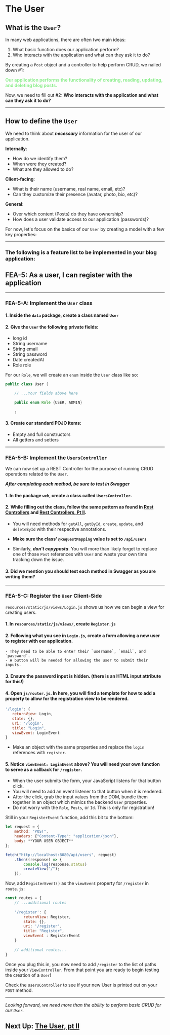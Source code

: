 # The User

## What is the `User`?

In many web applications, there are often two main ideas:

1. What basic function does our application perform?
2. Who interacts with the application and what can they ask it to do?

By creating a `Post` object and a controller to help perform CRUD, we nailed down #1:

<span style="color:lightgreen; font-weight:bold">
    Our application performs the functionality of 
    creating, reading, updating, and deleting blog posts.
</span>

Now, we need to fill out #2: **Who interacts with the application and what can they ask it to do?**

---

## How to define the `User`

We need to think about ***necessary*** information for the user of our application.

**Internally**:

- How do we identify them?
- When were they created?
- What are they allowed to do?

**Client-facing**:

- What is their name (username, real name, email, etc)?
- Can they customize their presence (avatar, photo, bio, etc)?

**General**:

- Over which content (Posts) do they have ownership?
- How does a user validate access to our application (passwords)?

For now, let's focus on the basics of our `User` by creating a model with a few key properties:

---

### The following is a feature list to be implemented in your blog application:

## FEA-5: As a user, I can register with the application

---

### FEA-5-A: Implement the `User` class

#### 1. Inside the `data` package, create a class named `User`


#### 2. Give the `User` the following private fields:

- long id
- String username
- String email
- String password
- Date createdAt
- Role role

For our `Role`, we will create an `enum` inside the `User` class like so:

```JAVA
public class User {

    // ...Your fields above here

    public enum Role {USER, ADMIN}

    ;
```

#### 3. Create our standard POJO items:

- Empty and full constructors
- All getters and setters

---

### FEA-5-B: Implement the `UsersController`

We can now set up a REST Controller for the purpose of running CRUD operations related to the `User`.

***After completing each method, be sure to test in Swagger***

#### 1. In the package `web`, create a class called `UsersController`.


#### 2. While filling out the class, follow the same pattern as found in [Rest Controllers](6-rest-controllers.md) and [Rest Controllers, Pt II](7-rest-controllers.md).
   
- You will need methods for `getAll`, `getById`, `create`, `update`, and `deleteById` with their respective annotations.


- **Make sure the class' `@RequestMapping` value is set to `/api/users`**
    

- Similarly, ***don't copypasta***. You will more than likely forget to replace one of those `Post` references
      with `User`
      and waste your own time tracking down the issue.


#### 3. Did we mention you should test each method in Swagger as you are writing them?

---

### FEA-5-C: Register the `User` Client-Side

`resources/static/js/views/Login.js`
shows us how we can begin a view for creating users.

#### 1. In `resources/static/js/views/`, create `Register.js`


#### 2. Following what you see in `Login.js`, create a form allowing a new user to register with our application.
    - They need to be able to enter their `username`, `email`, and `password`.
    - A button will be needed for allowing the user to submit their inputs.


#### 3. **Ensure the password input is hidden.** (there is an HTML input attribute for this!)


#### 4. Open `js/router.js`. In here, you will find a template for how to add a property to allow for the registration view to be rendered.

```JAVASCRIPT
'/login': {
   returnView: Login,
   state: {},
   uri: '/login',
   title: "Login",
   viewEvent: LoginEvent
}
```

- Make an object with the same properties and replace the `login` references with `register`.


#### 5. Notice `viewEvent: LoginEvent` above? You will need your own function to serve as a callback for `/register`.
 - When the user submits the form, your JavaScript listens for that button click.
 - You will need to add an event listener to that button when it is rendered.
 - After the click, grab the input values from the DOM, bundle them together in an object which mimics the
   backend `User` properties.
 - Do not worry with the `Role`, `Posts`, or `Id`. This is only for registration!

Still in your `RegisterEvent` function, add this bit to the bottom:

```JAVASCRIPT
let request = {
    method: "POST",
    headers: {"Content-Type": "application/json"},
    body: **YOUR USER OBJECT**
};

fetch("http://localhost:8080/api/users", request)
    .then((response) => {
        console.log(response.status)
        createView("/");
    });
```

Now, add `RegisterEvent()` as the `viewEvent` property for `/register` in `route.js`:

```JAVASCRIPT
const routes = {
    // ...additional routes
   
    '/register': {
        returnView: Register,
        state: {},
        uri: '/register',
        title: "Register",
        viewEvent : RegisterEvent
    }
    
    // additional routes...
}
```

Once you plug this in, you now need to add `/register` to the list of paths inside your `ViewController`. From that point you are ready to begin testing the creation of a `User`!

Check the `UsersController` to see if your new User is printed out on your `POST` method.

---


*Looking forward, we need more than the ability to perform basic CRUD for our `User`.*

## Next Up: [The User, pt II](8a-the-user-pt-2.md)

